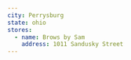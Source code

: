 ```yaml
---
city: Perrysburg
state: ohio
stores:
  - name: Brows by Sam
    address: 1011 Sandusky Street
---
```

